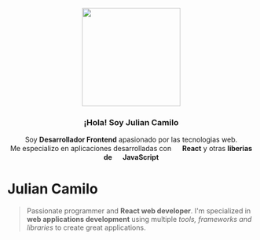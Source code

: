 <p align="center" width="300">
   <img align="center" width="200" src="https://avatars.githubusercontent.com/u/47187585?s=400&u=4093891962c1f82be116b6b93ea927a0424fa349&v=4" />
   <h3 align="center">¡Hola! Soy Julian Camilo</h3>
</p>

<p align="center">Soy <strong>Desarrollador Frontend</strong> apasionado por las tecnologias web.<br /> Me especializo en aplicaciones desarrolladas con <strong><img width="15" src="https://upload.wikimedia.org/wikipedia/commons/4/47/React.svg"> React</strong> y  otras <strong>liberias de <img width="15" src="https://upload.wikimedia.org/wikipedia/commons/9/99/Unofficial_JavaScript_logo_2.svg"> JavaScript</strong></p>

# Julian Camilo

> Passionate programmer and **React web developer**. I'm specialized in **web applications development** using multiple _tools, frameworks and libraries_ to create great applications.
